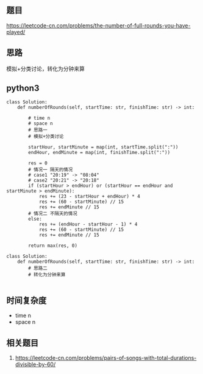 ## 题目
https://leetcode-cn.com/problems/the-number-of-full-rounds-you-have-played/

## 思路
模拟+分类讨论，转化为分钟来算

## python3
```python3
class Solution:
    def numberOfRounds(self, startTime: str, finishTime: str) -> int:
        
        # time n
        # space n
        # 思路一
        # 模拟+分类讨论
        
        startHour, startMinute = map(int, startTime.split(":"))
        endHour, endMinute = map(int, finishTime.split(":"))
        
        res = 0
        # 情况一 隔天的情况
        # case1 "20:19" -> "08:04"
        # case2 "20:21" -> "20:18"
        if (startHour > endHour) or (startHour == endHour and startMinute > endMinute):
            res += (23 - startHour + endHour) * 4
            res += (60 - startMinute) // 15
            res += endMinute // 15
        # 情况二 不隔天的情况
        else:
            res += (endHour - startHour - 1) * 4
            res += (60 - startMinute) // 15
            res += endMinute // 15

        return max(res, 0)
        
class Solution:
    def numberOfRounds(self, startTime: str, finishTime: str) -> int:
        # 思路二
        # 转化为分钟来算
        
```
## 时间复杂度
* time n 
* space n

## 相关题目
1. https://leetcode-cn.com/problems/pairs-of-songs-with-total-durations-divisible-by-60/
